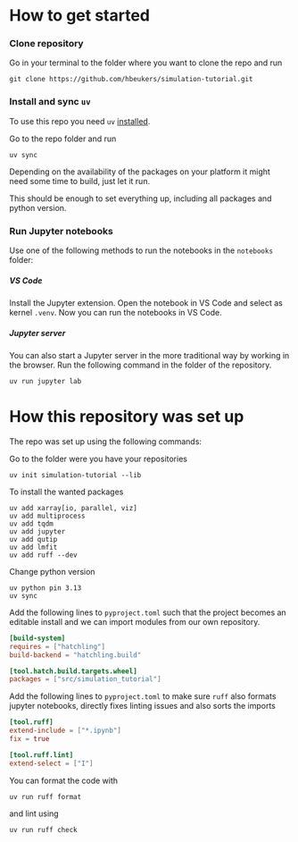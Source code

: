 # How to get started

### Clone repository

Go in your terminal to the folder where you want to clone the repo and run

```shell
git clone https://github.com/hbeukers/simulation-tutorial.git
```

### Install and sync `uv`

To use this repo you need `uv` [installed](https://docs.astral.sh/uv/getting-started/installation/).

Go to the repo folder and run

```shell
uv sync
```
Depending on the availability of the packages on your platform it might need some time to build, just let it run.

This should be enough to set everything up, including all packages and python version.

### Run Jupyter notebooks

Use one of the following methods to run the notebooks in the `notebooks` folder:

##### VS Code
Install the Jupyter extension. Open the notebook in VS Code and select as kernel `.venv`. Now you can run the notebooks in VS Code.

##### Jupyter server
You can also start a Jupyter server in the more traditional way by working in the browser. Run the following command in the folder of the repository.

```shell
uv run jupyter lab
```

# How this repository was set up

The repo was set up using the following commands:

Go to the folder were you have your repositories

```shell
uv init simulation-tutorial --lib
```

To install the wanted packages 
```shell
uv add xarray[io, parallel, viz]
uv add multiprocess
uv add tqdm
uv add jupyter
uv add qutip
uv add lmfit
uv add ruff --dev
```

Change python version
```shell
uv python pin 3.13
uv sync
```

Add the following lines to `pyproject.toml` such that the project becomes an editable install and we can import modules from our own repository.
```toml
[build-system]
requires = ["hatchling"]
build-backend = "hatchling.build"

[tool.hatch.build.targets.wheel]
packages = ["src/simulation_tutorial"]
```

Add the following lines to `pyproject.toml` to make sure `ruff` also formats jupyter notebooks, directly fixes linting issues and also sorts the imports
```toml
[tool.ruff]
extend-include = ["*.ipynb"]
fix = true

[tool.ruff.lint]
extend-select = ["I"]
```

You can format the code with
```shell
uv run ruff format
```
and lint using
```shell
uv run ruff check
```